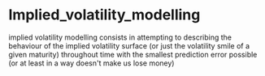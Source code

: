 # Implied_volatility_modelling
implied volatility modelling consists in attempting to describing the behaviour of the implied volatility surface (or just the volatility smile of a given maturity) throughout time with the smallest prediction error possible (or at least in a way doesn't make us lose money)
